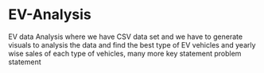 # EV-Analysis
EV data Analysis where we have CSV data set and we have to generate visuals to analysis the data and find the best type of EV vehicles and yearly wise sales of each type of vehicles, many more key statement problem statement
